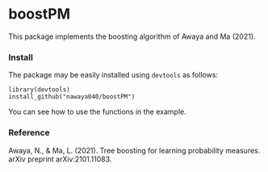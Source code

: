 # boostPM

This package implements the boosting algorithm of Awaya and Ma (2021).

### Install

The package may be easily installed using `devtools` as follows:

```
library(devtools)
install_github("nawaya040/boostPM")
```

You can see how to use the functions in the example.

### Reference

Awaya, N., & Ma, L. (2021). Tree boosting for learning probability measures. arXiv preprint arXiv:2101.11083.
